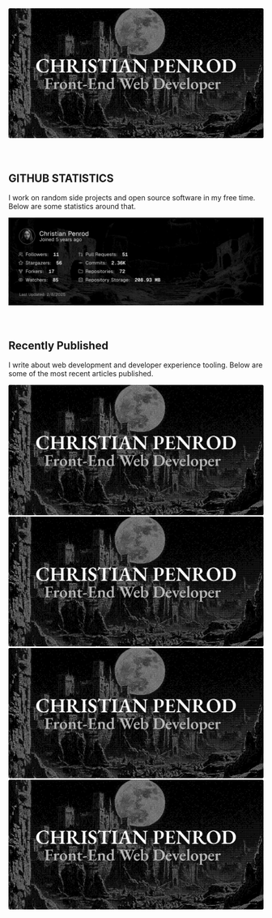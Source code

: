 
<picture>
  <source media="(prefers-color-scheme: dark)" srcset="assets/banner.dark.png?v=a02feabd-45d9-4a80-a327-1414e12980b2" />
  <source media="(prefers-color-scheme: light)" srcset="assets/banner.light.png?v=a02feabd-45d9-4a80-a327-1414e12980b2" />
  <img src="assets/banner.dark.png?v=a02feabd-45d9-4a80-a327-1414e12980b2" alt="Banner" />
</picture>
<br />
<br />
<br />
<h2>GITHUB STATISTICS</h2>
<p>I work on random side projects and open source software in my free time. Below are some statistics around that.</p>
<picture>
  <source media="(prefers-color-scheme: dark)" srcset="assets/statistics.dark.png?v=a02feabd-45d9-4a80-a327-1414e12980b2" />
  <source media="(prefers-color-scheme: light)" srcset="assets/statistics.light.png?v=a02feabd-45d9-4a80-a327-1414e12980b2" />
  <img src="assets/statistics.dark.png?v=a02feabd-45d9-4a80-a327-1414e12980b2" alt="Github Statistics" />
</picture>
<br />
<br />
<br />
<h2>Recently Published</h2>
<p>I write about web development and developer experience tooling. Below are some of the most recent articles published.</p>
<a href="https://christianpenrod.com/blog/full-text-search-with-astro-db"><picture><source media="(min-width: 601px)" srcset="https://christianpenrod.com/blog/full-text-search-with-astro-db.png?v=a02feabd-45d9-4a80-a327-1414e12980b2" width="48%" /><source media="(max-width: 600px)" srcset="https://christianpenrod.com/blog/full-text-search-with-astro-db.png?v=a02feabd-45d9-4a80-a327-1414e12980b2" width="100%" /><img src="assets/banner.dark.png?v=a02feabd-45d9-4a80-a327-1414e12980b2" alt="Full-Text Search with Astro DB" width="100%" /></picture></a>
<a href="https://christianpenrod.com/blog/summarize-blog-posts-with-typescript-and-gpt"><picture><source media="(min-width: 601px)" srcset="https://christianpenrod.com/blog/summarize-blog-posts-with-typescript-and-gpt.png?v=a02feabd-45d9-4a80-a327-1414e12980b2" width="48%" /><source media="(max-width: 600px)" srcset="https://christianpenrod.com/blog/summarize-blog-posts-with-typescript-and-gpt.png?v=a02feabd-45d9-4a80-a327-1414e12980b2" width="100%" /><img src="assets/banner.dark.png?v=a02feabd-45d9-4a80-a327-1414e12980b2" alt="Summarize Blog Posts with TypeScript and GPT" width="100%" /></picture></a>
<a href="https://christianpenrod.com/blog/astro-shiki-syntax-highlighting-with-css-variables"><picture><source media="(min-width: 601px)" srcset="https://christianpenrod.com/blog/astro-shiki-syntax-highlighting-with-css-variables.png?v=a02feabd-45d9-4a80-a327-1414e12980b2" width="48%" /><source media="(max-width: 600px)" srcset="https://christianpenrod.com/blog/astro-shiki-syntax-highlighting-with-css-variables.png?v=a02feabd-45d9-4a80-a327-1414e12980b2" width="100%" /><img src="assets/banner.dark.png?v=a02feabd-45d9-4a80-a327-1414e12980b2" alt="Astro Shiki Syntax Highlighting with CSS Variables" width="100%" /></picture></a>
<a href="https://christianpenrod.com/blog/tailwindcss-responsive-design-without-breakpoints"><picture><source media="(min-width: 601px)" srcset="https://christianpenrod.com/blog/tailwindcss-responsive-design-without-breakpoints.png?v=a02feabd-45d9-4a80-a327-1414e12980b2" width="48%" /><source media="(max-width: 600px)" srcset="https://christianpenrod.com/blog/tailwindcss-responsive-design-without-breakpoints.png?v=a02feabd-45d9-4a80-a327-1414e12980b2" width="100%" /><img src="assets/banner.dark.png?v=a02feabd-45d9-4a80-a327-1414e12980b2" alt="Tailwind CSS Responsive Design Without Breakpoints" width="100%" /></picture></a>
